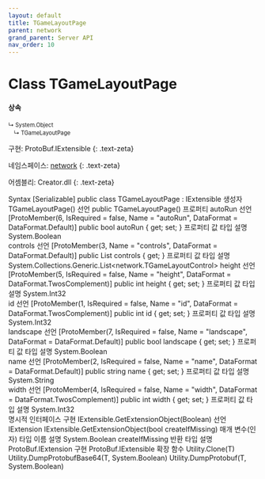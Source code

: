 ```yaml
---
layout: default
title: TGameLayoutPage
parent: network
grand_parent: Server API
nav_order: 10
---
```


# Class TGameLayoutPage

#### 상속
<div class="code-example" markdown="1" style = "font-size:0.8em;">
↳ System.Object<br/>
　↳ TGameLayoutPage
</div>

구현: ProtoBuf.IExtensible
{: .text-zeta}

네임스페이스: [network](../)
{: .text-zeta}

어셈블리: Creator.dll
{: .text-zeta}

Syntax
[Serializable]
public class TGameLayoutPage : IExtensible
생성자
TGameLayoutPage()
선언
public TGameLayoutPage()
프로퍼티
autoRun
선언
[ProtoMember(6, IsRequired = false, Name = "autoRun", DataFormat = DataFormat.Default)]
public bool autoRun { get; set; }
프로퍼티 값
타입	설명
System.Boolean	
controls
선언
[ProtoMember(3, Name = "controls", DataFormat = DataFormat.Default)]
public List<TGameLayoutControl> controls { get; }
프로퍼티 값
타입	설명
System.Collections.Generic.List<network.TGameLayoutControl>	
height
선언
[ProtoMember(5, IsRequired = false, Name = "height", DataFormat = DataFormat.TwosComplement)]
public int height { get; set; }
프로퍼티 값
타입	설명
System.Int32	
id
선언
[ProtoMember(1, IsRequired = false, Name = "id", DataFormat = DataFormat.TwosComplement)]
public int id { get; set; }
프로퍼티 값
타입	설명
System.Int32	
landscape
선언
[ProtoMember(7, IsRequired = false, Name = "landscape", DataFormat = DataFormat.Default)]
public bool landscape { get; set; }
프로퍼티 값
타입	설명
System.Boolean	
name
선언
[ProtoMember(2, IsRequired = false, Name = "name", DataFormat = DataFormat.Default)]
public string name { get; set; }
프로퍼티 값
타입	설명
System.String	
width
선언
[ProtoMember(4, IsRequired = false, Name = "width", DataFormat = DataFormat.TwosComplement)]
public int width { get; set; }
프로퍼티 값
타입	설명
System.Int32	
명시적 인터페이스 구현
IExtensible.GetExtensionObject(Boolean)
선언
IExtension IExtensible.GetExtensionObject(bool createIfMissing)
매개 변수(인자)
타입	이름	설명
System.Boolean	createIfMissing	
반환
타입	설명
ProtoBuf.IExtension	
구현
ProtoBuf.IExtensible
확장 함수
Utility.Clone<T>(T)
Utility.DumpProtobufBase64<T>(T, System.Boolean)
Utility.DumpProtobuf<T>(T, System.Boolean)